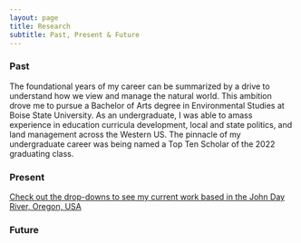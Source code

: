 ```yaml
---
layout: page
title: Research
subtitle: Past, Present & Future
---
```

### Past
The foundational years of my career can be summarized by a drive to understand how we view and manage the natural world. This ambition drove me to pursue a Bachelor of Arts degree in Environmental Studies at Boise State University. As an undergraduate, I was able to amass experience in education curricula development, local and state politics, and land management across the Western US. The pinnacle of my undergraduate career was being named a Top Ten Scholar of the 2022 graduating class. 

### Present
[Check out the drop-downs to see my current work based in the John Day River, Oregon, USA]()

### Future

